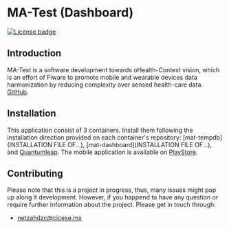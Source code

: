 # MA-Test (Dashboard)

[![License badge](https://img.shields.io/badge/license-MIT-blue.svg)](https://opensource.org/licenses/MIT)

## Introduction

MA-Test is a software development towards oHealth-Context vision, which is an effort of Fiware to promote mobile and wearable devices data harmonization by reducing complexity over sensed health-care data. [GitHub](https://github.com/netzahdzc/oHealth-Context).

## Installation 

This application consist of 3 containers. Install them following the installation direction provided on each container's repository: [mat-tempdb](INSTALLATION FILE OF...), [mat-dashboard](INSTALLATION FILE OF...), and [Quantumleap](https://github.com/smartsdk/ngsi-timeseries-api). The mobile application is available on [PlayStore](https://play.google.com/store/apps/details?id=com.cicese.android.matest).


## Contributing

Please note that this is a project in progress, thus, many issues might pop up along it development. However, if you happend to have any question or require further information about the project. Please get in touch through:

* [netzahdzc@cicese.mx](mailto:netzahdzc@cicese.mx)